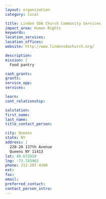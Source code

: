 ```yaml
---
layout: organization
category: local

title: Linden SDA Church Community Services
impact_area: Human Rights
keywords: 
location_services: 
location_offices: 
website: http://www.lindensdachurch.org/

description: 
mission: |
  Food pantry

cash_grants: 
grants: 
service_opp: 
services: 

learn: 
cont_relationship: 

salutation: 
first_name: 
last_name: 
title_contact_person: 

city: Queens
state: NY
address: |
  228-20 137th Avenue  
  Queens NY 11413
lat: 40.672928
lng: -73.743965
phone: 212-297-4300
ext: 
fax: 
email: 
preferred_contact: 
contact_person_intro: 
---
```

